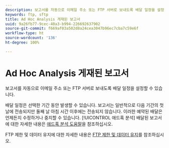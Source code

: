 ```yaml
---
description: 보고서를 자동으로 이메일 주소 또는 FTP 서버로 보내도록 배달 일정을 설정할 수 있습니다.
keywords: ftp, sftp
title: Ad Hoc Analysis 게재된 보고서
uuid: 9a26fb77-9cec-40a3-b994-226692637902
source-git-commit: f669af03a502d8a24cea3047b96ec7cba7c59e6f
workflow-type: ht
source-wordcount: '136'
ht-degree: 100%

---
```



# Ad Hoc Analysis 게재된 보고서

보고서를 자동으로 이메일 주소 또는 FTP 서버로 보내도록 배달 일정을 설정할 수 있습니다.

배달 일정은 선택한 기간 동안 발생할 수 있습니다. 보고서는 일반적으로 다음 기간의 첫날에 전송되지만 둘째 날 아침 시간 이후에는 전송되지 않습니다. 이러한 예약된 배달은 언제든지 수정하거나 중지할 수 있습니다. [!UICONTROL 애드혹 분석] 배달된 보고서에 대한 자세한 내용은 [애드혹 분석 도움말](https://experienceleague.adobe.com/docs/analytics/analyze/ad-hoc-analysis/adhoc-home.html?lang=ko-KR#Discover_Help)을 참조하십시오.

FTP 제한 및 데이터 유지에 대한 자세한 내용은 [FTP 제한 및 데이터 유지](/help/export/ftp-and-sftp/ftp-limits.md)를 참조하십시오.
